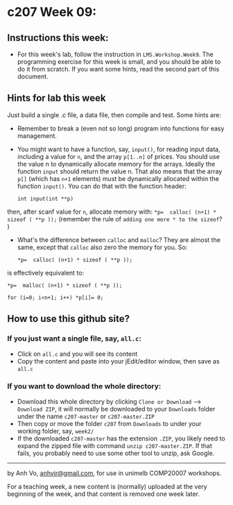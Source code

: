 c207 Week 09:
=======

  Instructions this week:
--------------- 
  * For this week's lab, follow the instruction in `LMS.Workshop.Week9`. The programming exercise for this week is small, and you should be able to do it from scratch.
If you want some hints, read the second part of this document. 

  Hints for lab this week
---------------------------
Just build a single .c file, a data file, then compile and test.
Some hints are:
  * Remember to break a (even not so long) program into functions for easy management.
  * You might want to have a function, say, `input()`, for reading input data, including a value for `n`, and the array `p[1..n]` of prices. You should use the value n to dynamically allocate memory for the arrays. Ideally the function `input` should return the value n. That also means that the array `p[]` (which has `n+1` elements) must be dynamically allocated within the function `input()`. You can do that with the function header:

     `int input(int **p)`

then, after scanf value for `n`, allocate memory with:
	`*p=  calloc( (n+1) * sizeof ( **p ));`
(remember the rule of `adding one more * to the sizeof`? )

  * What's the difference between `calloc` and `malloc`? They are almost the same, except that `calloc` also zero the memory for you. So:

	`*p=  calloc( (n+1) * sizeof ( **p ));`
      
is effectively equivalent to:
  
	*p=  malloc( (n+1) * sizeof ( **p ));

	for (i=0; i<n+1; i++) *p[i]= 0;



How to use this github site?
----------------------------
### If you just want a single file, say, `all.c`:
  * Click on `all.c` and you will see its content 
  * Copy the content and paste into your jEdit/editor window, then save as `all.c`

### If you want to download the whole directory:
  * Download this whole directory by clicking `Clone or Download` --> `Download ZIP`, it will normally be downloaded to your `Downloads` folder under the name `c207-master` or `c207-master.ZIP`
  * Then copy or move the folder `c207` from `Downloads` to under your working folder, say, `week2/`
  * If the downloaded `c207-master` has the extension `.ZIP`, you likely need to expand the zipped file with command `unzip c207-master.ZIP`. If that fails, you probably need to use some other tool to unzip, ask Google.
 
-------------------------------------------------------------
by Anh Vo, anhvir@gmail.com, for use in unimelb COMP20007 workshops.

For a teaching week, a new content is (normally) uploaded at the very beginning of the week, and that content is removed one week later.
